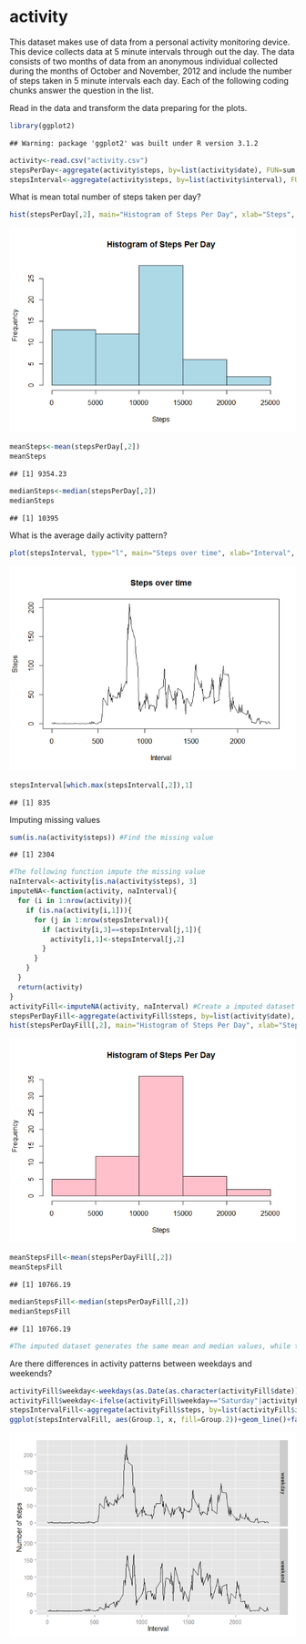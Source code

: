 # activity

This dataset makes use of data from a personal activity monitoring device. This device collects data at 5 minute intervals 
through out the day. The data consists of two months of data from an anonymous individual collected during the months of 
October and November, 2012 and include the number of steps taken in 5 minute intervals each day. Each of the following
coding chunks answer the question in the list.

Read in the data and transform the data preparing for the plots.

```r
library(ggplot2)
```

```
## Warning: package 'ggplot2' was built under R version 3.1.2
```

```r
activity<-read.csv("activity.csv")
stepsPerDay<-aggregate(activity$steps, by=list(activity$date), FUN=sum, na.rm=T)
stepsInterval<-aggregate(activity$steps, by=list(activity$interval), FUN=mean, na.rm=T)
```
What is mean total number of steps taken per day?

```r
hist(stepsPerDay[,2], main="Histogram of Steps Per Day", xlab="Steps", ylab="Frequency", col="lightblue")
```

![](PA1_template_files/figure-html/unnamed-chunk-2-1.png) 

```r
meanSteps<-mean(stepsPerDay[,2])
meanSteps
```

```
## [1] 9354.23
```

```r
medianSteps<-median(stepsPerDay[,2])
medianSteps
```

```
## [1] 10395
```
What is the average daily activity pattern?

```r
plot(stepsInterval, type="l", main="Steps over time", xlab="Interval", ylab="Steps")
```

![](PA1_template_files/figure-html/unnamed-chunk-3-1.png) 

```r
stepsInterval[which.max(stepsInterval[,2]),1]
```

```
## [1] 835
```
Imputing missing values

```r
sum(is.na(activity$steps)) #Find the missing value
```

```
## [1] 2304
```

```r
#The following function impute the missing value
naInterval<-activity[is.na(activity$steps), 3]
imputeNA<-function(activity, naInterval){
  for (i in 1:nrow(activity)){
    if (is.na(activity[i,1])){
      for (j in 1:nrow(stepsInterval)){
        if (activity[i,3]==stepsInterval[j,1]){
          activity[i,1]<-stepsInterval[j,2]
        }
      }
    }
  }
  return(activity)
}
activityFill<-imputeNA(activity, naInterval) #Create a imputed dataset
stepsPerDayFill<-aggregate(activityFill$steps, by=list(activity$date), FUN=sum)
hist(stepsPerDayFill[,2], main="Histogram of Steps Per Day", xlab="Steps", ylab="Frequency", col="pink")
```

![](PA1_template_files/figure-html/unnamed-chunk-4-1.png) 

```r
meanStepsFill<-mean(stepsPerDayFill[,2])
meanStepsFill
```

```
## [1] 10766.19
```

```r
medianStepsFill<-median(stepsPerDayFill[,2])
medianStepsFill
```

```
## [1] 10766.19
```

```r
#The imputed dataset generates the same mean and median values, while the original dataset generates smaller mean than median value. The imputing missing values make the distribution tend to be normal.
```
Are there differences in activity patterns between weekdays and weekends?

```r
activityFill$weekday<-weekdays(as.Date(as.character(activityFill$date)))
activityFill$weekday<-ifelse(activityFill$weekday=="Saturday"|activityFill$weekday=="Sunday", "weekend", "weekday")
stepsIntervalFill<-aggregate(activityFill$steps, by=list(activityFill$interval, activityFill$weekday), FUN=mean)
ggplot(stepsIntervalFill, aes(Group.1, x, fill=Group.2))+geom_line()+facet_grid(Group.2~.)+labs(x="Interval", y="Number of steps")
```

![](PA1_template_files/figure-html/unnamed-chunk-5-1.png) 
